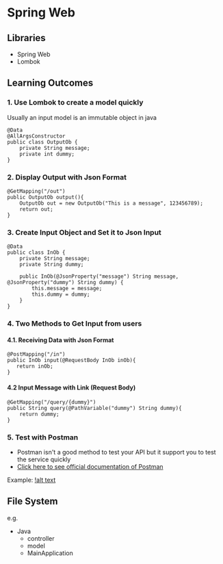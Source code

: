 # Spring Web
## Libraries
- Spring Web
- Lombok

## Learning Outcomes
### 1. Use Lombok to create a model quickly
Usually an input model is an immutable object in java
```
@Data
@AllArgsConstructor
public class OutputOb {
    private String message;
    private int dummy;
}

```
### 2. Display Output with Json Format
```
@GetMapping("/out")
public OutputOb output(){
    OutputOb out = new OutputOb("This is a message", 123456789);
    return out;
}
```

### 3. Create Input Object and Set it to Json Input
```
@Data
public class InOb {
    private String message;
    private String dummy;

    public InOb(@JsonProperty("message") String message, @JsonProperty("dummy") String dummy) {
        this.message = message;
        this.dummy = dummy;
    }
}
```
  
 ### 4. Two Methods to Get Input from users
 #### 4.1. Receiving Data with Json Format
 ```
@PostMapping("/in")
public InOb input(@RequestBody InOb inOb){
    return inOb;
}
 ```

#### 4.2 Input Message with Link (Request Body)
```
@GetMapping("/query/{dummy}")
public String query(@PathVariable("dummy") String dummy){
    return dummy;
}
```

### 5. Test with Postman
- Postman isn't a good method to test your API but it support you to test the service quickly
- [Click here to see official documentation of Postman](https://learning.postman.com/docs/getting-started/introduction/)

Example:
[!alt text](https://github.com/hmlaiac/spring_learn/blob/main/spring%20model/img/img1.png)

## File System
e.g. 
- Java
  - controller
  - model
  - MainApplication
 
